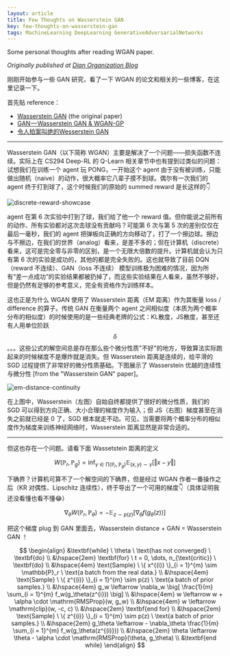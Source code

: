 ```yaml
---
layout: article
title: Few Thoughts on Wasserstein GAN
key: few-thoughts-on-wasserstein-gan
tags: MachineLearning DeepLearning GenerativeAdversarialNetworks
---
```


Some personal thoughts after reading WGAN paper.  

_Originally published at [Dian Organization Blog](https://bbs.dian.org.cn/topic/517/%E5%85%B3%E4%BA%8E-wasserstein-gan-%E7%9A%84%E4%B8%80%E4%BA%9B%E4%B8%AA%E4%BA%BA%E7%90%86%E8%A7%A3)_  

<!-- more -->

刚刚开始参与一些 GAN 研究，看了一下 WGAN 的论文和相关的一些博客，在这里记录一下。  

首先贴 reference：
- [Wasserstein GAN](https://arxiv.org/abs/1701.07875) (the original paper)
- [GAN — Wasserstein GAN & WGAN-GP](https://medium.com/@jonathan_hui/gan-wasserstein-gan-wgan-gp-6a1a2aa1b490)
- [令人拍案叫绝的Wesserstein GAN](http://get.ftqq.com/8746.get)

--------------------------------------------

Wasserstein GAN（以下简称 WGAN）主要是解决了一个问题——损失函数不连续。实际上在 CS294 Deep-RL 的 Q-Learn 相关章节中也有提到过类似的问题：试想我们在训练一个 agent 玩 PONG，一开始这个 agent 由于没有被训练，只能做出随机（naive）的动作，很大概率它八辈子摸不到球。偶尔有一次我们的 agent 终于打到球了，这个时候我们的原始的 summed reward 是长这样的👇  

![discrete-reward-showcase](https://raw.githubusercontent.com/smdsbz/smdsbz.github.io/master/assets/images/2018-11-13-WGAN/discrete-reward-showcase.png)  

agent 在第 6 次实验中打到了球，我们给了他一个 reward 值。但你能说之前所有的动作、所有实验都对这次击球没有贡献吗？可能第 6 次与第 5 次的差别仅仅在最后一毫秒，我们的 agent 把弹板向正确的方向移动了，打了一个擦边球。擦边与不擦边，在我们的世界（analog）看来，是差不多的；但在计算机（discrete）看来，这可是完全零与非零的区别，是一个无限大倍数的提升。计算机就会认为只有第 6 次的实验是成功的，其他的都是完全失败的。这也就导致了目前 DQN（reward 不连续）、GAN（loss 不连续） 模型训练极为困难的情况，因为所有“差一点成功”的实验结果都被扔掉了，而这些实验结果在人看来，虽然不够好，但是仍然有足够的参考意义，完全有资格作为训练样本。  

这也正是为什么 WGAN 使用了 Wasserstein 距离（EM 距离）作为其衡量 loss / difference 的算子。传统 GAN 在衡量两个 agent 之间相似度（本质为两个概率分布的相似度）的时候使用的是一些经典老牌的公式：KL散度，JS散度，甚至还有人用单位阶跃 $$\delta$$。。。这些公式的解空间总是存在那么些个微分性质"不好"的地方，导致算法实际跑起来的时候梯度不是爆炸就是消失。但 Wasserstein 距离是连续的，给平滑的 SGD 过程提供了非常好的微分性质基础。下图展示了 Wasserstein 优越的连续性与微分性 [from the "Wasserstein GAN" paper]。  

![em-distance-continuity](https://raw.githubusercontent.com/smdsbz/smdsbz.github.io/master/assets/images/2018-11-13-WGAN/em-distance-continuity.png)  

在上图中，Wasserstein（左图）自始自终都提供了很好的微分性质，我们的 SGD 可以得到方向正确、大小合理的梯度作为输入；但 JS（右图）梯度甚至在消失之前就已经是 0 了，SGD 根本就走不动。可见，当需要将两个概率分布的相似度作为梯度来训练神经网络时，Wasserstein 距离显然是非常合适的。  

---------------------------------------------------

但这也存在一个问题。请看下面 Wassetstein 距离的定义  

$$
W(\mathbb{P}_r, \mathbb{P}_g) = \inf_{\gamma \in \prod(\mathbb{P}_r, \mathbb{P}_g)} \mathbb{E}_{(x, y) \sim \gamma} \big[ \Vert x - y \Vert \big]
$$

下确界？计算机可算不了一个解空间的下确界，但是经过 WGAN 作者一番操作之后（KR 对偶性、Lipschitz 连续性），终于导出了一个可用的梯度👇（具体证明我还没看懂也看不懂😂）  

$$
\nabla_{\theta} W(\mathbb{P}_r, \mathbb{P}_\theta) = - \mathbb{E}_{z \sim p(z)} \big[ \nabla_{\theta} f(g_\theta(z)) \big]
$$

把这个梯度 plug 到 GAN 里面去，Wasserstein distance + GAN = Wasserstein GAN ！  

$$
\begin{align}
&\textbf{while} \ \theta \ \text{has not converged} \ \textbf{do} \\
&\hspace{2em} \textbf{for} \ t = 0, \dots, n_{\text{critic}} \ \textbf{do} \\
&\hspace{4em} \text{Sample} \ \{ x^{(i)} \}_{i = 1}^{m} \sim \mathbb{P}_r \ \text{a batch from the real data.} \\
&\hspace{4em} \text{Sample} \ \{ z^{(i)} \}_{i = 1}^{m} \sim p(z) \ \text{a batch of prior samples.} \\
&\hspace{4em} g_w \leftarrow \nabla_w \big[ \frac{1}{m} \sum_{i = 1}^{m} f_w(g_\theta(z^{i})) \big] \\
&\hspace{4em} w \leftarrow w + \alpha \cdot \mathrm{RMSProp}(w, g_w) \\
&\hspace{4em} w \leftarrow \mathrm{clip}(w, -c, c) \\
&\hspace{2em} \textbf{end for} \\
&\hspace{2em} \text{Sample} \ \{ z^{(i)} \}_{i = 1}^{m} \sim p(z) \ \text{a batch of prior samples.} \\
&\hspace{2em} g_\theta \leftarrow - \nabla_\theta \frac{1}{m} \sum_{i = 1}^{m} f_w(g_\theta(z^{(i)})) \\
&\hspace{2em} \theta \leftarrow \theta - \alpha \cdot \mathrm{RMSProp}(\theta, g_\theta) \\
&\textbf{end while}
\end{align}
$$
